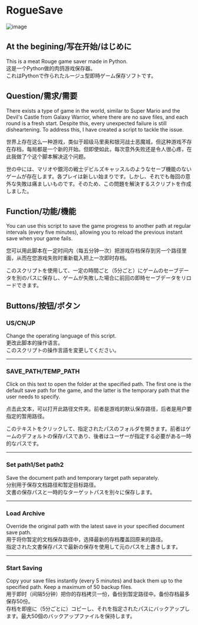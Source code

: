 # RogueSave
![image](https://github.com/HAYATE0578/RogueSave/assets/78299959/850cb8d5-2800-44a1-9b06-94ae5891667d)

## At the begining/写在开始/はじめに
This is a meat Rouge game saver made in Python.  
这是一个Python做的肉鸽游戏保存器。  
これはPythonで作られたルージュ型即時ゲーム保存ソフトです。  

## Question/需求/需要
There exists a type of game in the world, similar to Super Mario and the Devil's Castle from Galaxy Warrior, where there are no save files, and each round is a fresh start. Despite this, every unexpected failure is still disheartening. To address this, I have created a script to tackle the issue.  

世界上存在这么一种游戏，类似于超级马里奥和银河战士恶魔城，但这种游戏不存在存档，每局都是一个新的开始。但即使如此，每次意外失败还是令人很心疼，在此我做了个这个脚本解决这个问题。  

世の中には、マリオや銀河の戦士デビルズキャッスルのようなセーブ機能のないゲームが存在します。各プレイは新しい始まりです。しかし、それでも毎回の意外な失敗は痛ましいものです。そのため、この問題を解決するスクリプトを作成しました。

## Function/功能/機能
You can use this script to save the game progress to another path at regular intervals (every five minutes), allowing you to reload the previous instant save when your game fails.  

您可以用此脚本在一定时间内（每五分钟一次）把游戏存档保存到另一个路径里面，从而在您游戏失败时重新载入把上一次即时存档。  

このスクリプトを使用して、一定の時間ごと（5分ごと）にゲームのセーブデータを別のパスに保存し、ゲームが失敗した場合に前回の即時セーブデータをリロードできます。
  
## Buttons/按钮/ボタン

### US/CN/JP
Change the operating language of this script.  
更改此脚本的操作语言。  
このスクリプトの操作言語を変更してください。  
<hr>

### SAVE_PATH/TEMP_PATH
Click on this text to open the folder at the specified path. The first one is the default save path for the game, and the latter is the temporary path that the user needs to specify.  

点击此文本，可以打开此路径文件夹。前者是游戏的默认保存路径，后者是用户要指定的暂用路径。  

このテキストをクリックして、指定されたパスのフォルダを開きます。前者はゲームのデフォルトの保存パスであり、後者はユーザーが指定する必要がある一時的なパスです。  
<hr>

### Set path1/Set path2
Save the document path and temporary target path separately.  
分别用于保存文档路径和暂定目标路径。  
文書の保存パスと一時的なターゲットパスを別々に保存します。  
<hr>

### Load Archive
Override the original path with the latest save in your specified document save path.  
用于将你暂定的文档保存路径中，选择最新的存档覆盖回原来的路径。  
指定された文書保存パスで最新の保存を使用して元のパスを上書きします。  
<hr>

### Start Saving
Copy your save files instantly (every 5 minutes) and back them up to the specified path. Keep a maximum of 50 backup files.  
用于即时（间隔5分钟）把你的存档拷贝一份，备份到暂定路径中。备份存档最多保存50份。  
存档を即座に（5分ごとに）コピーし、それを指定されたパスにバックアップします。最大50個のバックアップファイルを保持します。  

